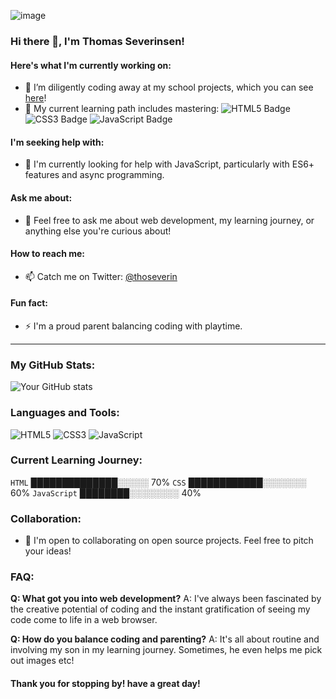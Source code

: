 ![image](https://github.com/thomsev/thomsev/assets/100193213/e1c3cab1-8990-4240-8dc1-a21b199c2184)


### Hi there 👋, I'm Thomas Severinsen!

#### Here's what I'm currently working on:

- 🔭 I’m diligently coding away at my school projects, which you can see [here](https://github.com/thomsev?tab=repositories)!
- 🌱 My current learning path includes mastering: ![HTML5 Badge](https://img.shields.io/badge/-HTML5-%23E34F26?style=flat&logo=html5&logoColor=white) ![CSS3 Badge](https://img.shields.io/badge/-CSS3-%231572B6?style=flat&logo=css3) ![JavaScript Badge](https://img.shields.io/badge/-JavaScript-%23F7DF1E?style=flat&logo=javascript&logoColor=black)

#### I'm seeking help with:

- 🤔 I'm currently looking for help with JavaScript, particularly with ES6+ features and async programming.

#### Ask me about:

- 💬 Feel free to ask me about web development, my learning journey, or anything else you're curious about!

#### How to reach me:

- 📫 Catch me on Twitter: [@thoseverin](https://twitter.com/thoseverin)

#### Fun fact:

- ⚡ I'm a proud parent balancing coding with playtime. 

---

### My GitHub Stats:

![Your GitHub stats](https://github-readme-stats.vercel.app/api?username=thomsev&show_icons=true)

### Languages and Tools:

![HTML5](https://img.shields.io/badge/-HTML5-%23E34F26?style=flat&logo=html5&logoColor=white)
![CSS3](https://img.shields.io/badge/-CSS3-%231572B6?style=flat&logo=css3)
![JavaScript](https://img.shields.io/badge/-JavaScript-%23F7DF1E?style=flat&logo=javascript&logoColor=black)

### Current Learning Journey:

`HTML` ██████████████░░░░░ 70%
`CSS` ████████████░░░░░░░ 60%
`JavaScript` ████████░░░░░░░░ 40%

### Collaboration:

- 🤝 I'm open to collaborating on open source projects. Feel free to pitch your ideas!

### FAQ:

**Q: What got you into web development?**
A: I've always been fascinated by the creative potential of coding and the instant gratification of seeing my code come to life in a web browser.

**Q: How do you balance coding and parenting?**
A: It's all about routine and involving my son in my learning journey. Sometimes, he even helps me pick out images etc!

#### Thank you for stopping by! have a great day!

